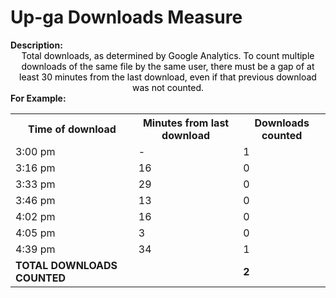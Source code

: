 <style>
@media (min-width: 980px) {
    .md-nav, .md-sidebar {
      display: none!important;
    }
}
</style>

# Up-ga Downloads Measure

<div id="value-display"></div>
<strong>Description:</strong>
<div class="tile-1" style="text-align:center; color:black">
  Total downloads, as determined by Google Analytics. To count multiple downloads of the same file by the same user, there must be a gap of at least 30 minutes from the last download, even if that previous download was not counted.
</div>

<strong>
For Example:
</strong>

<div  style="text-align:center; color:black">
<table>
    <tr>
        <th>Time of download</th>
        <th>Minutes from last download</th>
        <th>Downloads counted</th>
    </tr>
    <tr>
        <td>3:00 pm</td>
        <td>-</td>
        <td>1</td>
    </tr>
    <tr>
        <td>3:16 pm</td>
        <td>16</td>
        <td>0</td>
    </tr>
    <tr>
        <td>3:33 pm</td>
        <td>29</td>
        <td>0</td>
    </tr>
    <tr>
        <td>3:46 pm</td>
        <td>13</td>
        <td>0</td>
    </tr>
    <tr>
        <td>4:02 pm</td>
        <td>16</td>
        <td>0</td>
    </tr>
    <tr>
        <td>4:05 pm</td>
        <td>3</td>
        <td>0</td>
    </tr>
    <tr>
        <td>4:39 pm</td>
        <td>34</td>
        <td>1</td>
    </tr>
    <tr>
        <td><strong>TOTAL DOWNLOADS COUNTED</strong></td>
        <td></td>
        <td><strong>2</strong></td>
    </tr>
</table>
</div>

<script>
document.getElementById('value-display').innerHTML = `
  <h2><strong>up-ga/downloads/v1</strong></h2></br>
  <strong>Source <span class="tooltip"><i class="fa-solid fa-circle-info"></i> <span class="tooltiptext">Not all platforms use the same parameters to measure the same thing, so it is important to differentiate the platform we are collecting data from.</span></span> :</strong> Ubiquity Press </br>
  <strong>Type <span class="tooltip"><i class="fa-solid fa-circle-info"></i> <span class="tooltiptext">Not all measures represent the same event, some platforms report the number of people who accessed a publication (e.g. users, session), others the number of times a resource was seen (e.g. downloads). For clarity, each of the measures described here will include its type.</span></span> :</strong> downloads</br>
  <strong>Version <span class="tooltip"><i class="fa-solid fa-circle-info"></i> <span class="tooltiptext">Data providers and/or collectors may want to modify their definition of e.g. a download or a session. In order to ensure changes in these definitions are differentiated, we use versioning.</span></span> :</strong> 1
`;
</script>

